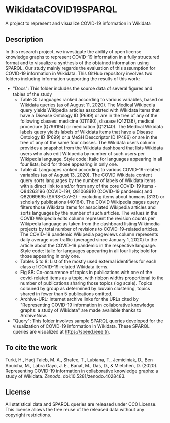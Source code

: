 # WikidataCOVID19SPARQL
A project to represent and visualize COVID-19 information in Wikidata

## Description
In this research project, we investigate the ability of open license knowledge graphs to represent COVID-19 information in a fully structured format and to visualize a synthesis of the obtained information using SPARQL. Our study mainly regards the evaluation of this assumption for COVID-19 information in Wikidata. This GitHub repository involves two folders including information supporting the results of this work:
* "Docs": This folder includes the source data of several figures and tables of the study
  * Table 3: Languages ranked according to various variables, based on Wikidata queries (as of August 11, 2020). The Medical Wikipedia query yields Wikipedia articles associated with Wikidata items that have a Disease Ontology ID (P699) or are in the tree of any of the following classes: medicine (Q11190), disease (Q12136), medical procedure (Q796194) or medication (Q12140). The Medical Wikidata labels query yields labels of Wikidata items that have a Disease Ontology ID (P699) or a MeSH Desccriptor ID (P486) or are in the tree of any of the same four classes. The Wikidata users column provides a snapshot from the Wikidata dashboard that lists Wikidata users who also edit Wikipedia by number of such users per Wikipedia language. Style code: Italic for languages appearing in all four lists; bold for those appearing in only one.
  * Table 4: Languages ranked according to various COVID-19-related variables (as of August 13, 2020). The COVID Wikidata content query sorts languages by the number of labels of Wikidata items with a direct link to and/or from any of the core COVID-19 items - Q84263196 (COVID-19), Q81068910 (COVID-19 pandemic) and Q82069695 (SARS-CoV-2) - excluding items about humans (3131) or scholarly publications (40164). The COVID Wikipedia pages query filters those Wikidata items for associated Wikipedia articles and sorts languages by the number of such articles. The values in the COVID Wikipedia edits column represent the revision counts per Wikipedia language as taken from the dashboard listing Wikimedia projects by total number of revisions to COVID-19-related articles. The COVID-19 pandemic Wikipedia pageviews column represents daily average user traffic (averaged since January 1, 2020) to the article about the COVID-19 pandemic in the respective language. Style code: Italic for languages appearing in all four lists; bold for those appearing in only one.
  * Tables 5 to 8: List of the mostly used external identifiers for each class of COVID-19-related Wikidata items.
  * Fig 8B: Co-occurrence of topics in publications with one of the covid-related items as a topic, with ribbon widths proportional to the number of publications sharing those topics (log scale). Topics coloured by group as determined by louvain clustering, topics shared in fewer than 5 publications omitted.
  * Archive-URL: Internet archive links for the URLs cited by "Representing COVID-19 information in collaborative knowledge graphs: a study of Wikidata" are made available thanks to ArchiveNow.
* "Query": This folder involves sample SPARQL queries developed for the visualization of COVID-19 information in Wikidata. These SPARQL queries are visualized at https://speed.ieee.tn.

## To cite the work
Turki, H., Hadj Taieb, M. A., Shafee, T., Lubiana, T., Jemielniak, D., Ben Aouicha, M., Labra Gayo, J. E., Banat, M., Das, D., & Mietchen, D. (2020). Representing COVID-19 information in collaborative knowledge graphs: a study of Wikidata. *Zenodo*. doi:10.5281/zenodo.4028483.

## License
All statistical data and SPARQL queries are released under CC0 License. This license allows the free reuse of the released data without any copyright restrictions.
